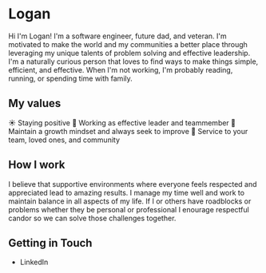# Logan
Hi I'm Logan! I'm a software engineer, future dad, and veteran. I'm motivated to make the world and my communities a better place through leveraging my unique talents of problem solving and effective leadership. I'm a naturally curious person that loves to find ways to make things simple, efficient, and effective. When I'm not working, I'm probably reading, running, or spending time with family.

## My values 
☀️ Staying positive
👏 Working as effective leader and teammember
🌱 Maintain a growth mindset and always seek to improve
🦮 Service to your team, loved ones, and community

## How I work 
I believe that supportive environments where everyone feels respected and appreciated lead to amazing results. I manage my time well and work to maintain balance in all aspects of my life. If I or others have roadblocks or problems whether they be personal or professional I enourage respectful candor so we can solve those challenges together.

## Getting in Touch 
- LinkedIn